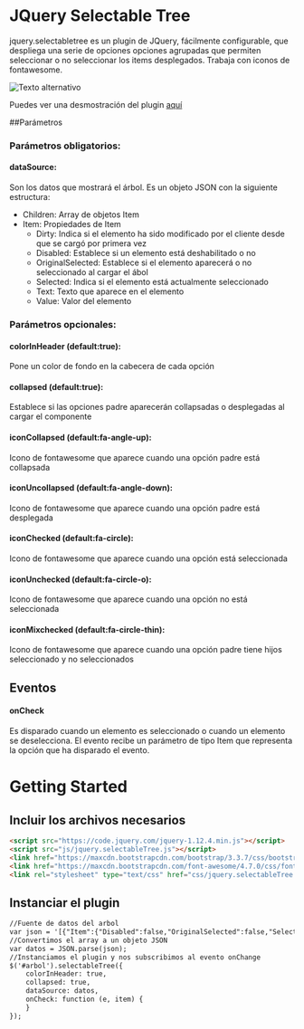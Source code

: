 # JQuery Selectable Tree
jquery.selectabletree es un plugin de JQuery, fácilmente configurable, que despliega una serie de opciones opciones agrupadas que permiten seleccionar o no seleccionar los items desplegados. Trabaja con iconos de fontawesome.

![Texto alternativo](https://github.com/oscarjorge/jquery.selectableTree/blob/master/src/JQuery.selectableTree.JPG)


Puedes ver una desmostración del plugin [aquí](http://htmlpreview.github.io/?https://github.com/oscarjorge/jquery.selectableTree/blob/master/index.html)

##Parámetros

### Parámetros obligatorios:
#### dataSource: 
Son los datos que mostrará el árbol. Es un objeto JSON con la siguiente estructura:

* Children: Array de objetos Item
* Item: Propiedades de Item
  * Dirty: Indica si el elemento ha sido modificado por el cliente desde que se cargó por primera vez
  * Disabled: Establece si un elemento está deshabilitado o no
  * OriginalSelected: Establece si el elemento aparecerá o no seleccionado al cargar el ábol
  * Selected: Indica si el elemento está actualmente seleccionado
  * Text: Texto que aparece en el elemento
  * Value: Valor del elemento
  
### Parámetros opcionales:
#### colorInHeader (default:true): 
Pone un color de fondo en la cabecera de cada opción
#### collapsed (default:true): 
Establece si las opciones padre aparecerán collapsadas o desplegadas al cargar el componente
#### iconCollapsed (default:fa-angle-up): 
Icono de fontawesome que aparece cuando una opción padre está collapsada
#### iconUncollapsed (default:fa-angle-down): 
Icono de fontawesome que aparece cuando una opción padre está desplegada
#### iconChecked (default:fa-circle): 
Icono de fontawesome que aparece cuando una opción está seleccionada
#### iconUnchecked (default:fa-circle-o): 
Icono de fontawesome que aparece cuando una opción no está seleccionada
#### iconMixchecked (default:fa-circle-thin): 
Icono de fontawesome que aparece cuando una opción padre tiene hijos seleccionado y no seleccionados

## Eventos
#### onCheck
Es disparado cuando un elemento es seleccionado o cuando un elemento se deselecciona. El evento recibe un parámetro de tipo Item que representa la opción que ha disparado el evento.

# Getting Started

## Incluir los archivos necesarios
```html
<script src="https://code.jquery.com/jquery-1.12.4.min.js"></script>
<script src="js/jquery.selectableTree.js"></script>
<link href="https://maxcdn.bootstrapcdn.com/bootstrap/3.3.7/css/bootstrap.min.css" rel="stylesheet" integrity="sha384-BVYiiSIFeK1dGmJRAkycuHAHRg32OmUcww7on3RYdg4Va+PmSTsz/K68vbdEjh4u" crossorigin="anonymous">
<link href="https://maxcdn.bootstrapcdn.com/font-awesome/4.7.0/css/font-awesome.min.css" rel="stylesheet" integrity="sha384-wvfXpqpZZVQGK6TAh5PVlGOfQNHSoD2xbE+QkPxCAFlNEevoEH3Sl0sibVcOQVnN" crossorigin="anonymous">
<link rel="stylesheet" type="text/css" href="css/jquery.selectableTree.css">
```
## Instanciar el plugin
```html
//Fuente de datos del arbol
var json = '[{"Item":{"Disabled":false,"OriginalSelected":false,"Selected":false,"Text":"B�vidos","Value":"01","Dirty":false},"Children":[{"Disabled":false,"OriginalSelected":true,"Selected":true,"Text":"B�vidos","Value":"01","Dirty":false}]},{"Item":{"Disabled":false,"OriginalSelected":false,"Selected":false,"Text":"�quidos","Value":"04","Dirty":false},"Children":[{"Disabled":false,"OriginalSelected":false,"Selected":false,"Text":"Asno","Value":"51","Dirty":false},{"Disabled":false,"OriginalSelected":false,"Selected":false,"Text":"Burd�gano","Value":"50","Dirty":false},{"Disabled":false,"OriginalSelected":false,"Selected":false,"Text":"Caballo","Value":"48","Dirty":false},{"Disabled":false,"OriginalSelected":false,"Selected":false,"Text":"Cebra","Value":"52","Dirty":false},{"Disabled":false,"OriginalSelected":false,"Selected":false,"Text":"Mulo","Value":"49","Dirty":false},{"Disabled":false,"OriginalSelected":false,"Selected":false,"Text":"Onagro","Value":"53","Dirty":false}]},{"Item":{"Disabled":false,"OriginalSelected":false,"Selected":false,"Text":"Peque�os Rumiantes","Value":"03","Dirty":false},"Children":[{"Disabled":false,"OriginalSelected":false,"Selected":false,"Text":"Caprino","Value":"04","Dirty":false},{"Disabled":false,"OriginalSelected":false,"Selected":false,"Text":"Ovino","Value":"03","Dirty":false}]}]'
//Convertimos el array a un objeto JSON
var datos = JSON.parse(json);
//Instanciamos el plugin y nos subscribimos al evento onChange
$('#arbol').selectableTree({
    colorInHeader: true,
    collapsed: true,
    dataSource: datos,
    onCheck: function (e, item) {
    }
});
```
